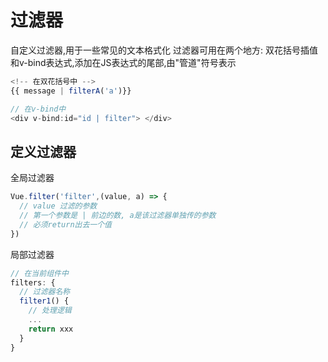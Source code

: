 # 过滤器
自定义过滤器,用于一些常见的文本格式化
过滤器可用在两个地方: 双花括号插值和v-bind表达式,添加在JS表达式的尾部,由"管道"符号表示

```js
<!-- 在双花括号中 -->
{{ message | filterA('a')}}

// 在v-bind中
<div v-bind:id="id | filter"> </div>
```
## 定义过滤器

全局过滤器
```js
Vue.filter('filter',(value, a) => {
  // value 过滤的参数
  // 第一个参数是 | 前边的数, a是该过滤器单独传的参数
  // 必须return出去一个值
})
```

局部过滤器
```js
// 在当前组件中
filters: {
  // 过滤器名称
  filter1() {
    // 处理逻辑
    ...
    return xxx
  }
}
```